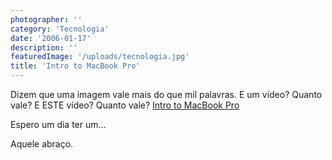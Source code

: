 ```yaml
---
photographer: ''
category: 'Tecnologia'
date: '2006-01-17'
description: ''
featuredImage: '/uploads/tecnologia.jpg'
title: 'Intro to MacBook Pro'
---
```


Dizem que uma imagem vale mais do que mil palavras. E um vídeo? Quanto vale? E ESTE vídeo? Quanto vale? [Intro to MacBook Pro](http://www.youtube.com/?v=K1OD4jeCra0)

Espero um dia ter um...

Aquele abraço.
